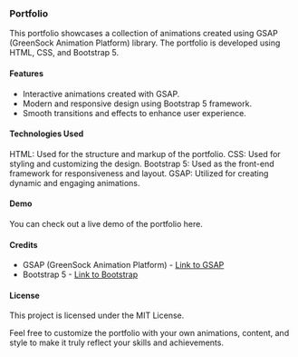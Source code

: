 ### Portfolio

This portfolio showcases a collection of animations created using GSAP (GreenSock Animation Platform) library. The portfolio is developed using HTML, CSS, and Bootstrap 5.

#### Features

* Interactive animations created with GSAP.
* Modern and responsive design using Bootstrap 5 framework.
* Smooth transitions and effects to enhance user experience. 

#### Technologies Used

HTML: Used for the structure and markup of the portfolio.
CSS: Used for styling and customizing the design.
Bootstrap 5: Used as the front-end framework for responsiveness and layout.
GSAP: Utilized for creating dynamic and engaging animations.


#### Demo

You can check out a live demo of the portfolio here.

#### Credits

* GSAP (GreenSock Animation Platform) - [Link to GSAP](https://greensock.com/gsap/)
* Bootstrap 5 - [Link to Bootstrap](https://getbootstrap.com)

#### License

This project is licensed under the MIT License.

Feel free to customize the portfolio with your own animations, content, and style to make it truly reflect your skills and achievements.

